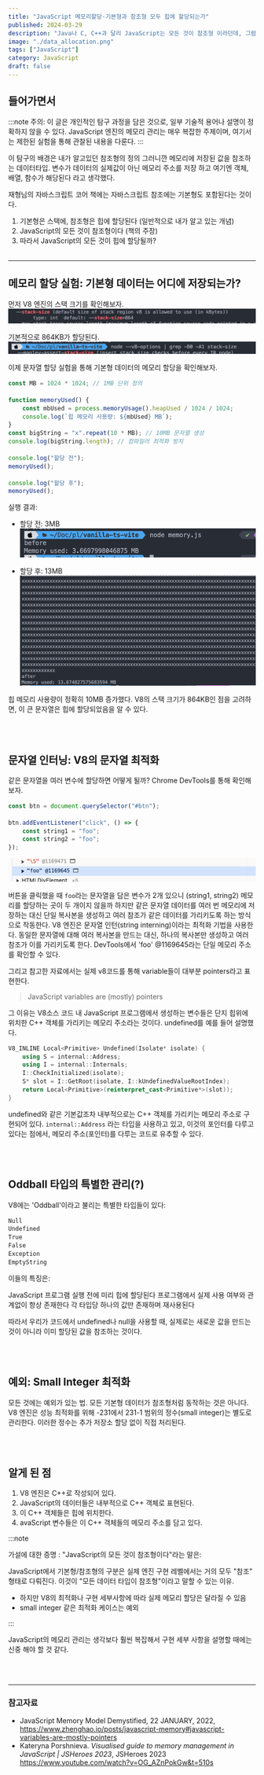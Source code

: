 ```yaml
---
title: "JavaScript 메모리할당-기본형과 참조형 모두 힙에 할당되는가"
published: 2024-03-29
description: "Java나 C, C++과 달리 JavaScript는 모든 것이 참조형 이라던데, 그럼 힙에서 모두 할당받는가? 이를 실험을 통해 직접 확인해보자."
image: "./data_allocation.png"
tags: ["JavaScript"]
category: JavaScript
draft: false
---
```



## 들어가면서

:::note
주의: 이 글은 개인적인 탐구 과정을 담은 것으로, 일부 기술적 용어나 설명이 정확하지 않을 수 있다. JavaScript 엔진의 메모리 관리는 매우 복잡한 주제이며, 여기서는 제한된 실험을 통해 관찰된 내용을 다룬다.
:::

이 탐구의 배경은 내가 알고있던 참조형의 정의 그러니깐 메모리에 저장된 값을 참조하는 데이터타입. 변수가 데이터의 실제값이 아닌 메모리 주소를 저장 하고 여기엔 객체, 배열, 함수가 해당된다 라고 생각했다.

재형님의 자바스크립트 코어 책에는 자바스크립트 참조에는 기본형도 포함된다는 것이다.

1. 기본형은 스택에, 참조형은 힙에 할당된다 (일반적으로 내가 알고 있는 개념)
2. JavaScript의 모든 것이 참조형이다 (책의 주장)
3. 따라서 JavaScript의 모든 것이 힙에 할당될까? 
<br><br>

---

## 메모리 할당 실험: 기본형 데이터는 어디에 저장되는가?

먼저 V8 엔진의 스택 크기를 확인해보자.
![image](../../../assets/images/js-datatype-2-image-1.png)

기본적으로 864KB가 할당된다.
![image](../../../assets/images/js-datatype-2-image-2.png)

이제 문자열 할당 실험을 통해 기본형 데이터의 메모리 할당을 확인해보자.

```javascript
const MB = 1024 * 1024; // 1MB 단위 정의

function memoryUsed() {
    const mbUsed = process.memoryUsage().heapUsed / 1024 / 1024;
    console.log(`힙 메모리 사용량: ${mbUsed} MB`);
}
const bigString = "x".repeat(10 * MB); // 10MB 문자열 생성
console.log(bigString.length); // 컴파일러 최적화 방지

console.log("할당 전");
memoryUsed();

console.log("할당 후");
memoryUsed();


```

실행 결과:

- 할당 전: 3MB
![image](../../../assets/images/js-datatype-2-image-3.png)

- 할당 후: 13MB
![image](../../../assets/images/js-datatype-2-image.png)

힙 메모리 사용량이 정확히 10MB 증가했다. V8의 스택 크기가 864KB인 점을 고려하면, 이 큰 문자열은 힙에 할당되었음을 알 수 있다.

<br><br>

## 문자열 인터닝: V8의 문자열 최적화

같은 문자열을 여러 변수에 할당하면 어떻게 될까? Chrome DevTools를 통해 확인해보자.

```javascript
const btn = document.querySelector("#btn");

btn.addEventListener("click", () => {
    const string1 = "foo";
    const string2 = "foo";
});
```

![image](../../../assets/images/js-datatype-2-image-4.png)

버튼을 클릭했을 때 `foo`라는 문자열을 담은 변수가 2개 있으니 (string1, string2) 메모리를 할당하는 곳이 두 개이지 않을까 하지만 같은 문자열 데이터를 여러 번 메모리에 저장하는 대신 단일 복사본을 생성하고 여러 참조가 같은 데이터를 가리키도록 하는 방식으로 작동한다. V8 엔진은 문자열 인턴(string interning)이라는 최적화 기법을 사용한다. 동일한 문자열에 대해 여러 복사본을 만드는 대신, 하나의 복사본만 생성하고 여러 참조가 이를 가리키도록 한다. DevTools에서 'foo' @1169645라는 단일 메모리 주소를 확인할 수 있다.

그리고 참고한 자료에서는 실제 v8코드를 통해 variable들이 대부분 pointers라고 표현한다.

> JavaScript variables are (mostly) pointers

그 이유는 V8소스 코드 내 JavaScript 프로그램에서 생성하는 변수들은 단지 힙위에 위치한 C++ 객체를 가리키는 메모리 주소라는 것이다.
undefined를 예를 들어 설명했다.

```cpp
V8_INLINE Local<Primitive> Undefined(Isolate* isolate) {
    using S = internal::Address;
    using I = internal::Internals;
    I::CheckInitialized(isolate);
    S* slot = I::GetRoot(isolate, I::kUndefinedValueRootIndex);
    return Local<Primitive>(reinterpret_cast<Primitive*>(slot));
}
```

undefined와 같은 기본값조차 내부적으로는 C++ 객체를 가리키는 메모리 주소로 구현되어 있다.
`internal::Address` 라는 타입을 사용하고 있고, 이것의 포인터를 다루고 있다는 점에서, 메모리 주소(포인터)를 다루는 코드로 유추할 수 있다.

<br><br>

## Oddball 타입의 특별한 관리(?)

V8에는 'Oddball'이라고 불리는 특별한 타입들이 있다:

```bash
Null
Undefined
True
False
Exception
EmptyString
```

이들의 특징은:

JavaScript 프로그램 실행 전에 미리 힙에 할당된다
프로그램에서 실제 사용 여부와 관계없이 항상 존재한다
각 타입당 하나의 값만 존재하며 재사용된다

따라서 우리가 코드에서 undefined나 null을 사용할 때, 실제로는 새로운 값을 만드는 것이 아니라 이미 할당된 값을 참조하는 것이다.

<br><br>

## 예외: Small Integer 최적화

모든 것에는 예외가 있는 법. 모든 기본형 데이터가 참조형처럼 동작하는 것은 아니다. V8 엔진은 성능 최적화를 위해 -231에서 231-1 범위의 정수(small integer)는 별도로 관리한다. 이러한 정수는 추가 저장소 할당 없이 직접 처리된다.

<br><br>

## 알게 된 점

1. V8 엔진은 C++로 작성되어 있다.
2. JavaScript의 데이터들은 내부적으로 C++ 객체로 표현된다.
3. 이 C++ 객체들은 힙에 위치한다.
4. avaScript 변수들은 이 C++ 객체들의 메모리 주소를 담고 있다.

:::note

가설에 대한 증명 :
"JavaScript의 모든 것이 참조형이다"라는 말은:

JavaScript에서 기본형/참조형의 구분은
실제 엔진 구현 레벨에서는 거의 모두 "참조" 형태로 다뤄진다.
이것이 "모든 데이터 타입이 참조형"이라고 말할 수 있는 이유.

- 하지만 V8의 최적화나 구현 세부사항에 따라 실제 메모리 할당은 달라질 수 있음
- small integer 같은 최적화 케이스는 예외

:::

JavaScript의 메모리 관리는 생각보다 훨씬 복잡해서 구현 세부 사항을 설명할 때에는 신중 해야 할 것 같다.

<br><br>  

---

### 참고자료

- JavaScript Memory Model Demystified, 22 JANUARY, 2022, <https://www.zhenghao.io/posts/javascript-memory#javascript-variables-are-mostly-pointers>
- Kateryna Porshnieva. _Visualised guide to memory management in JavaScript | JSHeroes 2023_, JSHeroes 2023 <https://www.youtube.com/watch?v=OG_AZnPokGw&t=510s>
